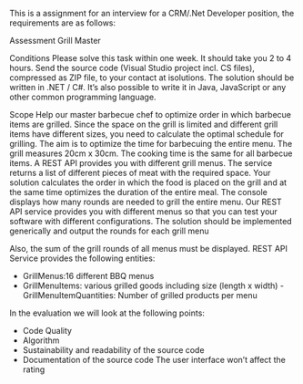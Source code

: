 This is a assignment for an interview for a CRM/.Net Developer position, the requirements are as follows:

Assessment Grill Master

Conditions
Please solve this task within one week. It should take you 2 to 4 hours. Send the source code 
(Visual Studio project incl. CS files), compressed as ZIP file, to your contact at isolutions.
The solution should be written in .NET / C#. It’s also possible to write it in Java, JavaScript or 
any other common programming language.

Scope
Help our master barbecue chef to optimize order in which barbecue items are grilled. Since the 
space on the grill is limited and different grill items have different sizes, you need to calculate 
the optimal schedule for grilling. The aim is to optimize the time for barbecuing the entire 
menu. The grill measures 20cm x 30cm. The cooking time is the same for all barbecue items. 
A REST API provides you with different grill menus. The service returns a list of different pieces 
of meat with the required space. Your solution calculates the order in which the food is placed 
on the grill and at the same time optimizes the duration of the entire meal. The console 
displays how many rounds are needed to grill the entire menu. 
Our REST API service provides you with different menus so that you can test your software with 
different configurations. The solution should be implemented generically and output the 
rounds for each grill menu

Also, the sum of the grill rounds of all menus must be displayed. 
REST API Service provides the following entities: 
- GrillMenus:16 different BBQ menus 
- GrillMenuItems: various grilled goods including size (length x 
width) - GrillMenuItemQuantities: Number of grilled 
products per menu 
 
In the evaluation we will look at the following points: 
- Code Quality 
- Algorithm
- Sustainability and readability of the source code 
- Documentation of the source code 
The user interface won’t affect the rating
